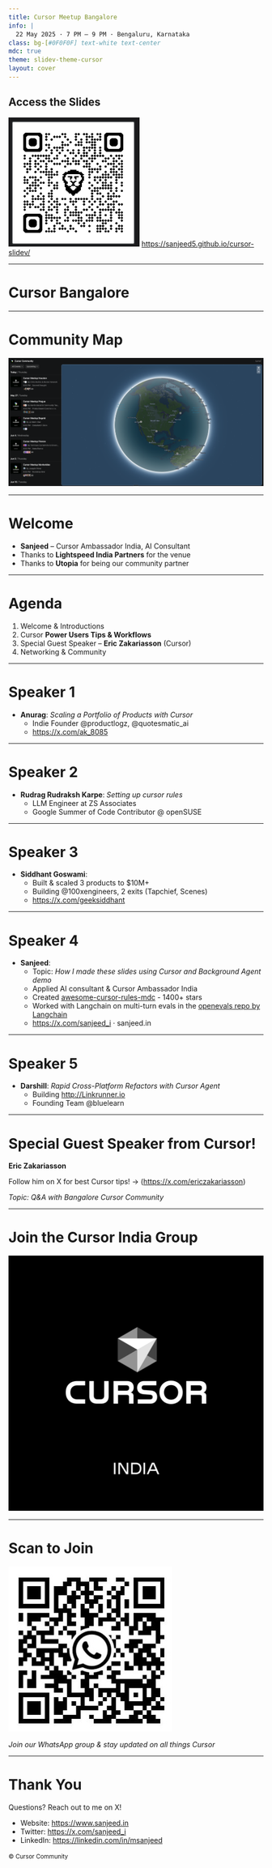 ```yaml
---
title: Cursor Meetup Bangalore
info: |
  22 May 2025 · 7 PM – 9 PM · Bengaluru, Karnataka
class: bg-[#0F0F0F] text-white text-center
mdc: true
theme: slidev-theme-cursor
layout: cover
---
```

<div class="flex flex-col items-center gap-4">
  <h2 class="text-2xl font-bold">Access the Slides</h2>
  <img src="./assets/slides_qr.png" alt="Cursor Logo" class="mx-auto" />
  <a href="https://sanjeed5.github.io/cursor-slidev/" class="text-lg hover:underline">https://sanjeed5.github.io/cursor-slidev/</a>
</div>

---

<GlowBackground>
  <h1 class="text-6xl md:text-8xl font-bold tracking-tight text-white">Cursor Bangalore</h1>
</GlowBackground>

---

# Community Map

<a href="https://lu.ma/cursorcommunity/map" target="_blank">
  <img src="./assets/map.png" alt="Community Map" class="mx-auto my-auto" />
</a>

---

# Welcome

- **Sanjeed** – Cursor Ambassador India, AI Consultant
- Thanks to **Lightspeed India Partners** for the venue  
- Thanks to **Utopia** for being our community partner

---

# Agenda

1. Welcome & Introductions  
2. Cursor **Power Users Tips & Workflows**  
3. Special Guest Speaker – **Eric Zakariasson** (Cursor)  
4. Networking & Community  

---

# Speaker 1

- **Anurag**: _Scaling a Portfolio of Products with Cursor_
  - Indie Founder @productlogz, @quotesmatic_ai
  - https://x.com/ak_8085

---

# Speaker 2

- **Rudrag Rudraksh Karpe**: _Setting up cursor rules_
  - LLM Engineer at ZS Associates
  - Google Summer of Code Contributor @ openSUSE

---

# Speaker 3

- **Siddhant Goswami**: 
  - Built & scaled 3 products to $10M+  
  - Building @100xengineers, 2 exits (Tapchief, Scenes)  
  - https://x.com/geeksiddhant

---

# Speaker 4

- **Sanjeed**: 
  - Topic: _How I made these slides using Cursor and Background Agent demo_
  - Applied AI consultant & Cursor Ambassador India
  - Created [awesome-cursor-rules-mdc](https://github.com/sanjeed5/awesome-cursor-rules-mdc) - 1400+ stars
  - Worked with Langchain on multi-turn evals in the [openevals repo by Langchain](https://github.com/langchain-ai/openevals?tab=readme-ov-file#acknowledgements)
  - https://x.com/sanjeed_i · sanjeed.in

---

# Speaker 5

- **Darshill**: _Rapid Cross-Platform Refactors with Cursor Agent_
  - Building http://Linkrunner.io
  - Founding Team @bluelearn

---

# Special Guest Speaker from Cursor!

**Eric Zakariasson**  

Follow him on X for best Cursor tips! -> (<https://x.com/ericzakariasson>)

_Topic: Q&A with Bangalore Cursor Community_

---

# Join the Cursor India Group

<div class="flex items-center justify-center h-full">
<img src="./assets/cursor_india.png" alt="Cursor India" class="w-96" />
</div>

---

# Scan to Join

<div class="flex items-center justify-center h-full">
<img src="./assets/cursor_india_qr.jpeg" alt="QR Code" class="w-64" />
</div>

_Join our WhatsApp group & stay updated on all things Cursor_

---

# Thank You
Questions? Reach out to me on X!

- Website: <https://www.sanjeed.in>
- Twitter: <https://x.com/sanjeed_i>
- LinkedIn: <https://linkedin.com/in/msanjeed>

<small>© Cursor Community</small> 